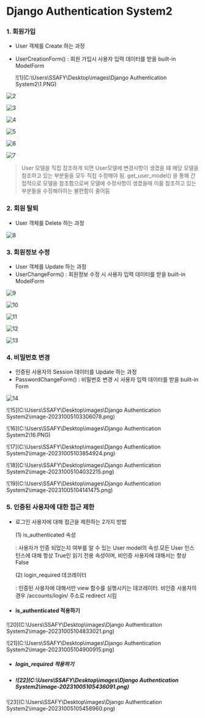 # Django Authentication System2

### 1. 회원가입

- User 객체를 Create 하는 과정

- UserCreationForm() : 회원 가입시 사용자 입력 데이터를 받을 built-in ModelForm

  ![1](C:\Users\SSAFY\Desktop\images\Django Authentication System2\1.PNG)

![2](C:\Users\SSAFY\AppData\Roaming\Typora\typora-user-images\image-20231005090624692.png)

![3](C:\Users\SSAFY\AppData\Roaming\Typora\typora-user-images\image-20231005092820742.png)

![4](C:\Users\SSAFY\AppData\Roaming\Typora\typora-user-images\image-20231005092900566.png)

![5](C:\Users\SSAFY\AppData\Roaming\Typora\typora-user-images\image-20231005092926375.png)

![6](C:\Users\SSAFY\AppData\Roaming\Typora\typora-user-images\image-20231005093210557.png)

![7](C:\Users\SSAFY\AppData\Roaming\Typora\typora-user-images\image-20231005093234084.png)

> User 모델을 직접 참조하게 되면 User모델에 변경사항이 생겼을 떄 해당 모델을 참조하고 있는 부분들을 모두 직접 수정해야 됨. get_user_model() 을 통해 간접적으로 모델을 참조함으로써 모델에 수정사항이 생겼을때 이를 참조하고 있는 부분들을 수정해야하는 불편함이 줄어듬



### 2. 회원 탈퇴

- User 객체를 Delete 하는 과정

![8](C:\Users\SSAFY\AppData\Roaming\Typora\typora-user-images\image-20231005093902185.png)

### 3. 회원정보 수정

- User 객체를 Update 하는 과정
- UserChangeForm() : 회원정보 수정 시 사용자 입력 데이터를 받을 built-in ModelForm

![9](C:\Users\SSAFY\AppData\Roaming\Typora\typora-user-images\image-20231005100640362.png)

![10](C:\Users\SSAFY\AppData\Roaming\Typora\typora-user-images\image-20231005100746789.png)

![11](C:\Users\SSAFY\AppData\Roaming\Typora\typora-user-images\image-20231005100923657.png)

![12](C:\Users\SSAFY\AppData\Roaming\Typora\typora-user-images\image-20231005101035283.png)

![13](C:\Users\SSAFY\AppData\Roaming\Typora\typora-user-images\image-20231005101302867.png)



### 4. 비밀번호 변경

- 인증된 사용자의 Session 데이터를 Update 하는 과정
- PasswordChangeForm() : 비밀번호 변경 시 사용자 입력 데이터를 받을 built-in Form

![14](C:\Users\SSAFY\AppData\Roaming\Typora\typora-user-images\image-20231005102239577.png)

![15](C:\Users\SSAFY\Desktop\images\Django Authentication System2\image-20231005103306078.png)

![16](C:\Users\SSAFY\Desktop\images\Django Authentication System2\16.PNG)

![17](C:\Users\SSAFY\Desktop\images\Django Authentication System2\image-20231005103854924.png)

![18](C:\Users\SSAFY\Desktop\images\Django Authentication System2\image-20231005104032215.png)

![19](C:\Users\SSAFY\Desktop\images\Django Authentication System2\image-20231005104141475.png)

### 5. 인증된 사용자에 대한 접근 제한

- 로그인 사용자에 대해 접근을 제한하는 2가지 방법

  (1) is_authenticated 속성 

  : 사용자가 인증 되었는지 여부를 알 수 있는 User model의 속성.모든 User 인스턴스에 대해 항상 True인 읽기 전용 속성이며, 비인증 사용자에 대해서는 항상 False

  (2) login_required 데코레이터

  : 인증된 사용자에 대해서만 view 함수를 실행시키는 데코레이터. 비인증 사용자의 경우 /accounts/login/ 주소로 redirect 시킴

- #### is_authenticated 적용하기

![20](C:\Users\SSAFY\Desktop\images\Django Authentication System2\image-20231005104833021.png)

![21](C:\Users\SSAFY\Desktop\images\Django Authentication System2\image-20231005104900915.png)

- ##### login_required 적용하기

- ##### ![22](C:\Users\SSAFY\Desktop\images\Django Authentication System2\image-20231005105436091.png)

![23](C:\Users\SSAFY\Desktop\images\Django Authentication System2\image-20231005105458960.png)
